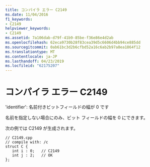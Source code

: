 ```yaml
---
title: コンパイラ エラー C2149
ms.date: 11/04/2016
f1_keywords:
- C2149
helpviewer_keywords:
- C2149
ms.assetid: 7a106dab-d79f-41b9-85be-f36e86e4d2ab
ms.openlocfilehash: 62eca9730b28f83cea39d5c6606d4bb94ce885dd
ms.sourcegitcommit: 0ab61bc3d2b6cfbd52a16c6ab2b97a8ea1864f12
ms.translationtype: MT
ms.contentlocale: ja-JP
ms.lasthandoff: 04/23/2019
ms.locfileid: "62175207"
---
```

# <a name="compiler-error-c2149"></a>コンパイラ エラー C2149

'identifier': 名前付きビットフィールドの幅が 0 です

名前を指定しない場合にのみ、ビット フィールドの幅を 0 にできます。

次の例では C2149 が生成されます。

```
// C2149.cpp
// compile with: /c
struct C {
   int i : 0;   // C2149
   int j : 2;   // OK
};
```